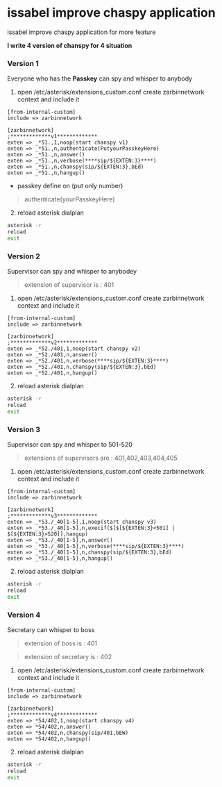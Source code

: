 # issabel improve chaspy application
issabel improve chaspy application for more feature

**I write 4 version of chanspy for 4 situation**

### Version 1
Everyone who has the **Passkey** can spy and whisper to anybody

1. open /etc/asterisk/extensions_custom.conf create zarbinnetwork context and include it
```
[from-internal-custom]
include => zarbinnetwork

[zarbinnetwork]
;*************v1*************
exten => _*51.,1,noop(start chanspy v1)
exten => _*51.,n,authenticate(PutyourPasskeyHere)
exten => _*51.,n,answer()
exten => _*51.,n,verbose(****sip/${EXTEN:3}****)
exten => _*51.,n,chanspy(sip/${EXTEN:3},bEd)
exten => _*51.,n,hangup()
```
- passkey define on (put only number) 
> authenticate(yourPasskeyHere)

2. reload asterisk dialplan
```bash script
asterisk -r
reload
exit
```
### Version 2
Supervisor can spy and whisper to anybodey
> extension of supervisor is : 401

1. open /etc/asterisk/extensions_custom.conf create zarbinnetwork context and include it
```
[from-internal-custom]
include => zarbinnetwork

[zarbinnetwork]
;*************v2*************
exten => _*52./401,1,noop(start chanspy v2)
exten => _*52./401,n,answer()
exten => _*52./401,n,verbose(****sip/${EXTEN:3}****)
exten => _*52./401,n,chanspy(sip/${EXTEN:3},bEd)
exten => _*52./401,n,hangup()
```
2. reload asterisk dialplan
```bash script
asterisk -r
reload
exit
```
### Version 3
Supervisor can spy and whisper to 501-520
> extensions of supervisors are : 401,402,403,404,405


1. open /etc/asterisk/extensions_custom.conf create zarbinnetwork context and include it
```
[from-internal-custom]
include => zarbinnetwork

[zarbinnetwork]
;*************v3*************
exten => _*53./_40[1-5],1,noop(start chanspy v3)
exten => _*53./_40[1-5],n,execif($[$[${EXTEN:3}<501] | $[${EXTEN:3}>520]],hangup)
exten => _*53./_40[1-5],n,answer()
exten => _*53./_40[1-5],n,verbose(****sip/${EXTEN:3}****)
exten => _*53./_40[1-5],n,chanspy(sip/${EXTEN:3},bEd)
exten => _*53./_40[1-5],n,hangup()
```
2. reload asterisk dialplan
```bash script
asterisk -r
reload
exit
```
### Version 4
Secretary can whisper to boss
> extension of boss is : 401 

> extension of secretary is : 402

1. open /etc/asterisk/extensions_custom.conf create zarbinnetwork context and include it
```
[from-internal-custom]
include => zarbinnetwork

[zarbinnetwork]
;*************v4*************
exten => *54/402,1,noop(start chanspy v4)
exten => *54/402,n,answer()
exten => *54/402,n,chanspy(sip/401,bEW)
exten => *54/402,n,hangup()
```
2. reload asterisk dialplan
```bash script
asterisk -r
reload
exit
```
